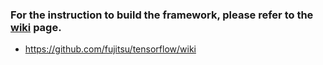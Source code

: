 ### For the instruction to build the framework, please refer to the [wiki](https://github.com/fujitsu/tensorflow/wiki) page.
- https://github.com/fujitsu/tensorflow/wiki

